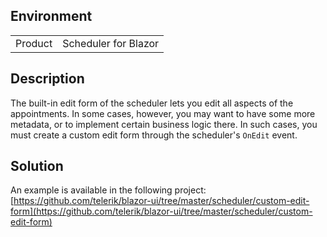 
## Environment

<table>
<tbody>
<tr>
<td>Product</td>
<td>Scheduler for Blazor</td>
</tr>
</tbody>
</table>

## Description

The built-in edit form of the scheduler lets you edit all aspects of the appointments. In some cases, however, you may want to have some more metadata, or to implement certain business logic there. In such cases, you must create a custom edit form through the scheduler's `OnEdit` event.

## Solution

An example is available in the following project: [https://github.com/telerik/blazor-ui/tree/master/scheduler/custom-edit-form](https://github.com/telerik/blazor-ui/tree/master/scheduler/custom-edit-form)
